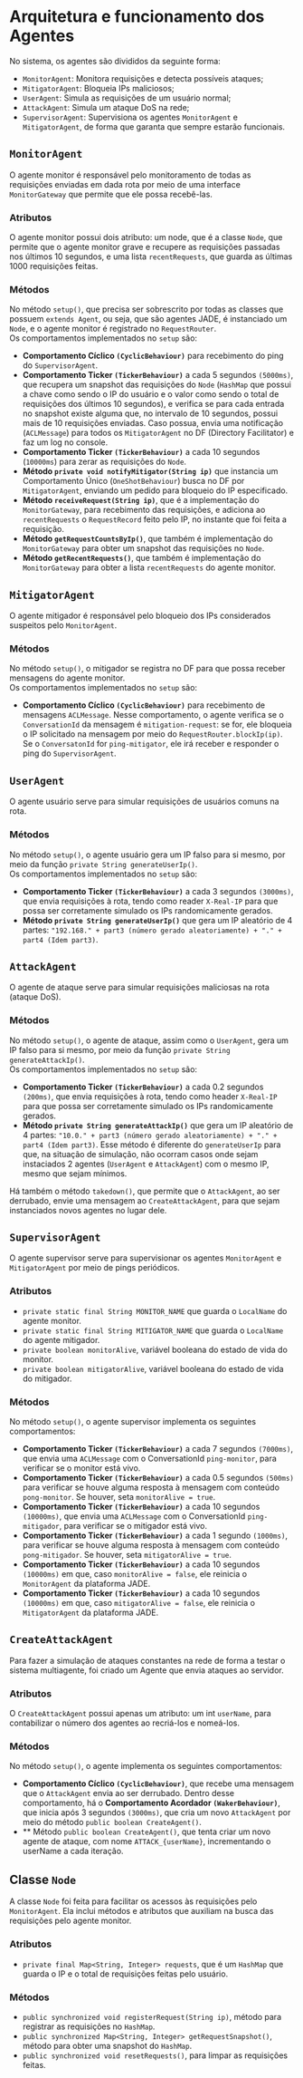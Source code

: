 # Arquitetura e funcionamento dos Agentes
No sistema, os agentes são divididos da seguinte forma:

- `MonitorAgent`: Monitora requisições e detecta possíveis ataques;
- `MitigatorAgent`: Bloqueia IPs maliciosos;
- `UserAgent`: Simula as requisições de um usuário normal;
- `AttackAgent`: Simula um ataque DoS na rede;
- `SupervisorAgent`: Supervisiona os agentes `MonitorAgent` e `MitigatorAgent`, de forma que garanta que sempre estarão funcionais.

## `MonitorAgent`
O agente monitor é responsável pelo monitoramento de todas as requisições enviadas em dada rota por meio de uma interface `MonitorGateway` que permite que ele possa recebê-las. 
### Atributos
O agente monitor possui dois atributo: um node, que é a classe `Node`, que permite que o agente monitor grave e recupere as requisições passadas nos últimos 10 segundos, e uma lista `recentRequests`, que guarda as últimas 1000 requisições feitas.
### Métodos
No método `setup()`, que precisa ser sobrescrito por todas as classes que possuem `extends Agent`, ou seja, que são agentes JADE, é instanciado um `Node`, e o agente monitor é registrado no `RequestRouter`. <br>
Os comportamentos implementados no `setup` são: 

* **Comportamento Cíclico `(CyclicBehaviour)`** para recebimento do ping do `SupervisorAgent`.
* **Comportamento Ticker `(TickerBehaviour)`** a cada 5 segundos `(5000ms)`, que recupera um snapshot das requisições do `Node` (`HashMap` que possui a chave como sendo o IP do usuário e o valor como sendo o total de requisições dos últimos 10 segundos), e verifica se para cada entrada no snapshot existe alguma que, no intervalo de 10 segundos, possui mais de 10 requisições enviadas. Caso possua, envia uma notificação (`ACLMessage`) para todos os `MitigatorAgent` no DF (Directory Facilitator) e faz um log no console.
* **Comportamento Ticker `(TickerBehaviour)`** a cada 10 segundos (`10000ms`) para zerar as requisições do `Node`.
* **Método `private void notifyMitigator(String ip)`** que instancia um Comportamento Único (`OneShotBehaviour`) busca no DF por `MitigatorAgent`, enviando um pedido para bloqueio do IP especificado.
* **Método `receiveRequest(String ip)`**, que é a implementação do `MonitorGateway`, para recebimento das requisições, e adiciona ao `recentRequests` o `RequestRecord` feito pelo IP, no instante que foi feita a requisição.
* **Método `getRequestCountsByIp()`**, que também é implementação do `MonitorGateway` para obter um snapshot das requisições no `Node`.
* **Método `getRecentRequests()`**, que também é implementação do `MonitorGateway` para obter a lista `recentRequests` do agente monitor.

## `MitigatorAgent`
O agente mitigador é responsável pelo bloqueio dos IPs considerados suspeitos pelo `MonitorAgent`.
### Métodos
No método `setup()`, o mitigador se registra no DF para que possa receber mensagens do agente monitor. <br>
Os comportamentos implementados no `setup` são:

* **Comportamento Cíclico `(CyclicBehaviour)`** para recebimento de mensagens `ACLMessage`. Nesse comportamento, o agente verifica se o `ConversationId` da mensagem é `mitigation-request`: se for, ele bloqueia o IP solicitado na mensagem por meio do `RequestRouter.blockIp(ip)`. Se o `ConversatonId` for `ping-mitigator`, ele irá receber e responder o ping do `SupervisorAgent`.

## `UserAgent`
O agente usuário serve para simular requisições de usuários comuns na rota.
### Métodos
No método `setup()`, o agente usuário gera um IP falso para si mesmo, por meio da função `private String generateUserIp()`. <br>
Os comportamentos implementados no `setup` são:

- **Comportamento Ticker `(TickerBehaviour)`** a cada 3 segundos `(3000ms)`, que envia requisições à rota, tendo como reader `X-Real-IP` para que possa ser corretamente simulado os IPs randomicamente gerados.
- **Método `private String generateUserIp()`** que gera um IP aleatório de 4 partes: `"192.168." + part3 (número gerado aleatoriamente) + "." + part4 (Idem part3)`. 

## `AttackAgent`
O agente de ataque serve para simular requisições maliciosas na rota (ataque DoS).
### Métodos
No método `setup()`, o agente de ataque, assim como o `UserAgent`, gera um IP falso para si mesmo, por meio da função `private String generateAttackIp()`. <br>
Os comportamentos implementados no `setup` são:

- **Comportamento Ticker `(TickerBehaviour)`** a cada 0.2 segundos `(200ms)`, que envia requisições à rota, tendo como header `X-Real-IP` para que possa ser corretamente simulado os IPs randomicamente gerados.
- **Método `private String generateAttackIp()`** que gera um IP aleatório de 4 partes: `"10.0." + part3 (número gerado aleatoriamente) + "." + part4 (Idem part3)`. Esse método é diferente do `generateUserIp` para que, na situação de simulação, não ocorram casos onde sejam instaciados 2 agentes (`UserAgent` e `AttackAgent`) com o mesmo IP, mesmo que sejam mínimos.

Há também o método `takedown()`, que permite que o `AttackAgent`, ao ser derrubado, envie uma mensagem ao `CreateAttackAgent`, para que sejam instanciados novos agentes no lugar dele.

## `SupervisorAgent`
O agente supervisor serve para supervisionar os agentes `MonitorAgent` e `MitigatorAgent` por meio de pings periódicos.
### Atributos

- `private static final String MONITOR_NAME` que guarda o `LocalName` do agente monitor.
- `private static final String MITIGATOR_NAME` que guarda o `LocalName` do agente mitigador.
- `private boolean monitorAlive`, variável booleana do estado de vida do monitor.
- `private boolean mitigatorAlive`, variável booleana do estado de vida do mitigador.
### Métodos
No método `setup()`, o agente supervisor implementa os seguintes comportamentos:

- **Comportamento Ticker `(TickerBehaviour)`** a cada 7 segundos `(7000ms)`, que envia uma `ACLMessage` com o ConversationId `ping-monitor`, para verificar se o monitor está vivo.
- **Comportamento Ticker `(TickerBehaviour)`** a cada 0.5 segundos `(500ms)` para verificar se houve alguma resposta à mensagem com conteúdo `pong-monitor`. Se houver, seta `monitorAlive = true`.
- **Comportamento Ticker `(TickerBehaviour)`** a cada 10 segundos `(10000ms)`, que envia uma `ACLMessage` com o ConversationId `ping-mitigador`, para verificar se o mitigador está vivo.
- **Comportamento Ticker `(TickerBehaviour)`** a cada 1 segundo `(1000ms)`, para verificar se houve alguma resposta à mensagem com conteúdo `pong-mitigador`. Se houver, seta `mitigatorAlive = true`.
- **Comportamento Ticker `(TickerBehaviour)`** a cada 10 segundos `(10000ms)` em que, caso `monitorAlive = false`, ele reinicia o `MonitorAgent` da plataforma JADE.
- **Comportamento Ticker `(TickerBehaviour)`** a cada 10 segundos `(10000ms)` em que, caso `mitigatorAlive = false`, ele reinicia o `MitigatorAgent` da plataforma JADE.

## `CreateAttackAgent`
Para fazer a simulação de ataques constantes na rede de forma a testar o sistema multiagente, foi criado um Agente que envia ataques ao servidor.

### Atributos
O `CreateAttackAgent` possui apenas um atributo: um int `userName`, para contabilizar o número dos agentes ao recriá-los e nomeá-los.

### Métodos
No método `setup()`, o agente implementa os seguintes comportamentos:
- **Comportamento Cíclico `(CyclicBehaviour)`**, que recebe uma mensagem que o `AttackAgent` envia ao ser derrubado. Dentro desse comportamento, há o **Comportamento Acordador `(WakerBehaviour)`**, que inicia após 3 segundos `(3000ms)`, que cria um novo `AttackAgent` por meio do método `public boolean CreateAgent()`.
- ** Método `public boolean CreateAgent()`, que tenta criar um novo agente de ataque, com nome `ATTACK_{userName}`, incrementando o userName a cada iteração.

## Classe `Node`
A classe `Node` foi feita para facilitar os acessos às requisições pelo `MonitorAgent`. Ela inclui métodos e atributos que auxiliam na busca das requisições pelo agente monitor.
### Atributos

- `private final Map<String, Integer> requests`, que é um `HashMap` que guarda o IP e o total de requisições feitas pelo usuário.

### Métodos

- `public synchronized void registerRequest(String ip)`, método para registrar as requisições no `HashMap`.
- `public synchronized Map<String, Integer> getRequestSnapshot()`, método para obter uma snapshot do `HashMap`.
- `public synchronized void resetRequests()`, para limpar as requisições feitas. 
